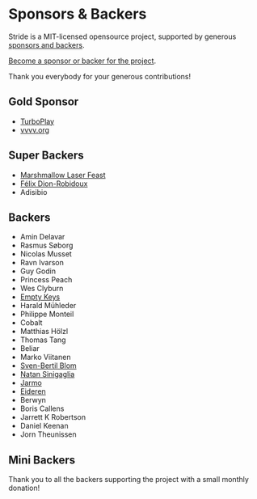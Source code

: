 Sponsors & Backers
==================

Stride is a MIT-licensed opensource project, supported by generous [sponsors and backers](https://github.com/stride3d/stride/blob/master/BACKERS.md).

[Become a sponsor or backer for the project](https://www.patreon.com/stride).

Thank you everybody for your generous contributions!

## Gold Sponsor

* [TurboPlay](http://www.turboplay.com/)
* [vvvv.org](https://vvvv.org/)

## Super Backers

* [Marshmallow Laser Feast](http://www.marshmallowlaserfeast.com/)
* [Félix Dion-Robidoux](http://www.fdrobidoux.com)
* Adisibio

## Backers

* Amin Delavar
* Rasmus Søborg
* Nicolas Musset
* Ravn Ivarson
* Guy Godin
* Princess Peach
* Wes Clyburn
* [Empty Keys](http://emptykeys.com/)
* Harald Mühleder
* Philippe Monteil
* Cobalt
* Matthias Hölzl
* Thomas Tang
* Beliar
* Marko Viitanen
* [Sven-Bertil Blom](https://github.com/svenberra)
* [Natan Sinigaglia](https://github.com/vvvv-dottore)
* [Jarmo](https://github.com/devjarmo)
* [Eideren](https://github.com/Eideren)
* Berwyn
* Boris Callens
* Jarrett K Robertson
* Daniel Keenan
* Jorn Theunissen

## Mini Backers

Thank you to all the backers supporting the project with a small monthly donation!
